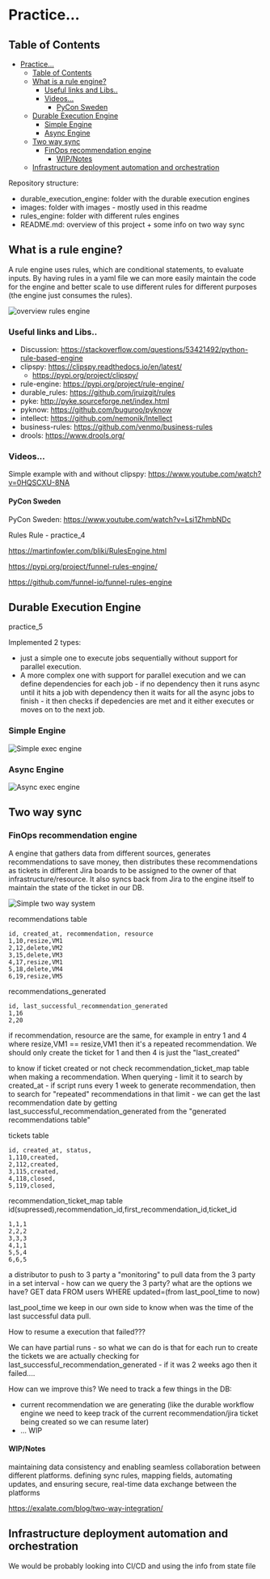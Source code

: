 # Practice...

## Table of Contents

- [Practice...](#practice)
  - [Table of Contents](#table-of-contents)
  - [What is a rule engine?](#what-is-a-rule-engine)
    - [Useful links and Libs..](#useful-links-and-libs)
    - [Videos...](#videos)
      - [PyCon Sweden](#pycon-sweden)
  - [Durable Execution Engine](#durable-execution-engine)
    - [Simple Engine](#simple-engine)
    - [Async Engine](#async-engine)
  - [Two way sync](#two-way-sync)
    - [FinOps recommendation engine](#finops-recommendation-engine)
      - [WIP/Notes](#wipnotes)
  - [Infrastructure deployment automation and orchestration](#infrastructure-deployment-automation-and-orchestration)

Repository structure:
- durable_execution_engine: folder with the durable execution engines
- images: folder with images - mostly used in this readme
- rules_engine: folder with different rules engines
- README.md: overview of this project + some info on two way sync


## What is a rule engine?

A rule engine uses rules, which are conditional statements, to evaluate inputs. By having rules in a yaml file we can more easily maintain the code for the engine and better scale to use different rules for different purposes (the engine just consumes the rules).

![overview rules engine](images/overview_rules_engine.png)

### Useful links and Libs..

- Discussion: https://stackoverflow.com/questions/53421492/python-rule-based-engine
- clipspy: https://clipspy.readthedocs.io/en/latest/
  - https://pypi.org/project/clipspy/
- rule-engine: https://pypi.org/project/rule-engine/
- durable_rules: https://github.com/jruizgit/rules
- pyke: http://pyke.sourceforge.net/index.html
- pyknow: https://github.com/buguroo/pyknow
- intellect: https://github.com/nemonik/Intellect
- business-rules: https://github.com/venmo/business-rules
- drools: https://www.drools.org/

### Videos...

Simple example with and without clipspy: https://www.youtube.com/watch?v=0HQSCXU-8NA

#### PyCon Sweden
PyCon Sweden: https://www.youtube.com/watch?v=Lsi1ZhmbNDc

Rules Rule - practice_4

https://martinfowler.com/bliki/RulesEngine.html

https://pypi.org/project/funnel-rules-engine/

https://github.com/funnel-io/funnel-rules-engine

## Durable Execution Engine

practice_5

Implemented 2 types: 
- just a simple one to execute jobs sequentially without support for parallel execution.
- A more complex one with support for parallel execution and we can define dependencies for each job - if no dependency then it runs async until it hits a job with dependency then it waits for all the async jobs to finish - it then checks if depedencies are met and it either executes or moves on to the next job.

### Simple Engine

![Simple exec engine](images/simple_exec_engine.png)

### Async Engine

![Async exec engine](images/async_exec_engine.png)

## Two way sync

### FinOps recommendation engine

A engine that gathers data from different sources, generates recommendations to save money, then distributes these recommendations as tickets in different Jira boards to be assigned to the owner of that infrastructure/resource. It also syncs back from Jira to the engine itself to maintain the state of the ticket in our DB.

![Simple two way system](images/overview_simple_system.png)

recommendations table
```
id, created_at, recommendation, resource
1,10,resize,VM1
2,12,delete,VM2
3,15,delete,VM3
4,17,resize,VM1
5,18,delete,VM4
6,19,resize,VM5
```

recommendations_generated
```
id, last_successful_recommendation_generated
1,16
2,20
```

if recommendation, resource are the same, for example in entry 1 and 4 where resize,VM1 == resize,VM1 then it's a repeated recommendation. We should only create the ticket for 1 and then 4 is just the "last_created"

to know if ticket created or not check recommendation_ticket_map table
when making a recommendation. When querying - limit it to search by created_at - if script runs every 1 week to generate recommendation, then to search for "repeated" recommendations in that limit - we can get the last recommendation date by getting last_successful_recommendation_generated from the "generated recommendations table"

tickets table
```
id, created_at, status, 
1,110,created,
2,112,created,
3,115,created,
4,118,closed,
5,119,closed,
```

recommendation_ticket_map table
id(supressed),recommendation_id,first_recommendation_id,ticket_id
```
1,1,1
2,2,2
3,3,3
4,1,1
5,5,4
6,6,5
```

a distributor to push to 3 party
a "monitoring" to pull data from the 3 party in a set interval - how can we query the 3 party? what are the options we have?
GET data FROM users WHERE updated=(from last_pool_time to now)

last_pool_time we keep in our own side to know when was the time of the last successful data pull.

How to resume a execution that failed???

We can have partial runs - so what we can do is that for each run to create the tickets we are actually checking for last_successful_recommendation_generated - if it was 2 weeks ago then it failed....

How can we improve this? We need to track a few things in the DB:
- current recommendation we are generating (like the durable workflow engine we need to keep track of the current recommendation/jira ticket being created so we can resume later)
- ... WIP

#### WIP/Notes

maintaining data consistency and enabling seamless collaboration between different platforms. defining sync rules, mapping fields, automating updates, and ensuring secure, real-time data exchange between the platforms

https://exalate.com/blog/two-way-integration/

## Infrastructure deployment automation and orchestration

We would be probably looking into CI/CD and using the info from state file